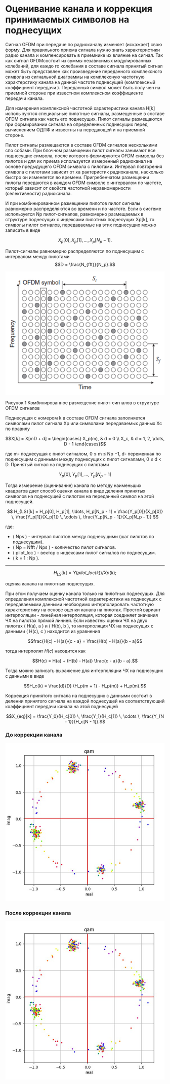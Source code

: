 # Оценивание канала и коррекция принимаемых символов на поднесущих

Сигнал OFDM при передаче по радиоканалу изменяет (искажает) свою
форму. Для правильного приема сигнала нужно знать характеристики радио
канала и компенсировать в приемнике их влияние на сигнал. Так как сигнал
OFDMсостоит из суммы независимых модулированных колебаний, для каждо
го колебания в составе сигнала принятый сигнал может быть представлен как
произведение переданного комплексного символа из сигнальной диаграммы на
комплексную частотную характерстику канала на данной частоте поднесущей
(комплексный коэффициент передачи ). Переданный символ может быть полу
чен на приемной стороне при известном комплексном коэффициенте передачи
канала.

Для измерения комплексной частотной характеристики канала H[k] исполь
зуются специальные пилотные сигналы, размещенные в составе OFDM сигнала
как часть его поднесущих. Пилот сигналы размещаются при формировании
сигнала на определенных поднесущих перед вычислением ОДПФ и известны
на передающей и на приемной стороне.

Пилот сигналы размещаются в составе OFDM сигналов несколькими спо
собами. При блочном размещении пилот сигналы занимают все поднесущие
символа, после которого формируются OFDM символы без пилотов и для их
приема используется измеренный радиоканал на основе предыдущего OFDM
символа с пилотами. Интервал повторения символа с пилотами зависит от ха
рактеристик радиоканала, насколько быстро он изменяется во времени.
Пригребенчатом размещении пилоты передаются в каждом OFDM символе
с интервалом по частоте, который зависит от свойств частотной неравномерности (селективности) радиоканала.

И при комбинированном размещении пилотов пилот сигналы равномерно
распределяются во времени и по частоте.
Если в системе используется Np пилот-сигналов, равномерно размещаемых
в структуре поднесущих с индексами пилотных поднесущих Xp[k], то символы
пилот сигналов, передаваемые на этих поднесущих можно записать в виде

$$X_p[0], X_p[1], \dots, X_p[N_p - 1].$$

Пилот-сигналы равномерно распределяются по поднесущим с интервалом
между пилотами 
$$D = \frac{N_{fft}}{N_p}.$$

<img src = "photo\ofdm.png">

Рисунок 1 Комбинированное размещение пилот-сигналов в структуре OFDM
сигналов

Поднесущая с номером k в составе OFDM сигнала заполняется символами
пилот сигнала Xp или символами передаваемых данных Xc по правилу

$$X[k] = X[mD + d] = \begin{cases} X_p(m), & d = 0 \\ X_c, & d = 1, 2, \dots, D - 1 \end{cases}$$

где m- поднесущая с пилот сигналом, 0 ≤ m ≤ Np −1, d- переменная по
поднесущим с данными между поднесущих с пилот сигналами, 0 ≤ d < D.
Принятый сигнал на поднесущих с пилотами

$$ Y_p[0], Y_p[1], \dots, Y_p[N_p - 1] $$

Тогда измерение (оценивание) канала по методу наименьших квадратов дает способ оценки канала в виде деления принятых символов на поднесущей с
пилотом на переданный символ на этой поднесущей.

$$ H_{LS}[k] = H_p[0], H_p[1], \ldots, H_p[N_p - 1] = \frac{Y_p[0]}{X_p[0]} \, \frac{Y_p[1]}{X_p[1]} \, \cdots \, \frac{Y_p[N_p - 1]}{X_p[N_p - 1]} $$

где:

- \( Nps \) - интервал пилотов между поднесущими (шаг пилотов по поднесущим).
- \( Np = Nfft / Nps \) - количество пилот сигналов.
- \( pilot\_loc \) - вектор с индексами пилот сигналов по поднесущим.
- \( k = 1 : Np \).

---

$$H_{LS}[k] = Y(pilot\_loc(k)) / Xp(k);$$ 

оценка канала на пилотных поднесущих.

При этом получаем оценку канала только на пилотных поднесущих. Для определения комплексной частотной характеристики на поднесущих с передаваемыми данными необходимо интерполировать частотную характеристику на основе оценки канала на пилотах. Простой вариант интерполяции - линейная интерполяция, которая соединяет значения ЧХ на пилотах прямой линией. Если известны оценки ЧХ на двух пилотах \( H(a), a \) и \( H(b), b \), то интерполяция ЧХ на поднесущих с данными \( H(c), c \) находится из уравнения


$$frac{H(c) - H(a)}{c - a} = \frac{H(b) - H(a)}{b - a}$$


тогда интерполят $H(c)$ находится как


$$H(c) = H(a) + (H(b) - H(a)) \frac{c - a}{b - a}.$$


Тогда можно записать выражение для интерполяции ЧХ на поднесущих с данными в виде


$$H_c(k) = \frac{d}{D} (H_p(m + 1) - H_p(m)) + H_p(m).$$

Коррекция принятого сигнала на поднесущих с данными состоит в делении принятого сигнала на каждой поднесущей на соответствующий коэффициент передачи канала на этой поднесущей


$$X_{eq}[k] = \frac{Y_0}{H_c[0]} \, \frac{Y_1}{H_c[1]} \, \cdots \, \frac{Y_{N - 1}}{H_c[N - 1]}.$$

###  До коррекции канала
<img src = "photo\est1.jpg">

###  После коррекции канала
<img src = "photo\est1.jpg">